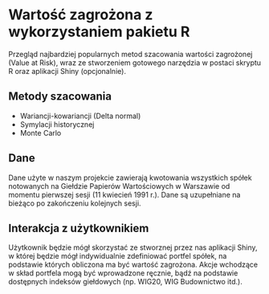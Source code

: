 # Wartość zagrożona z wykorzystaniem pakietu R
Przegląd najbardziej popularnych metod szacowania wartości zagrożonej (Value at Risk), wraz ze 
stworzeniem gotowego narzędzia w postaci skryptu R oraz aplikacji Shiny (opcjonalnie).

## Metody szacowania
* Wariancji-kowariancji (Delta normal)
* Symylacji historycznej
* Monte Carlo

## Dane
Dane użyte w naszym projekcie zawierają kwotowania wszystkich spółek notowanych na Giełdzie Papierów Wartościowych w Warszawie od momentu pierwszej sesji (11 kwiecień 1991 r.). Dane są uzupełniane na bieżąco po zakończeniu kolejnych sesji.

## Interakcja z użytkownikiem
Użytkownik będzie mógł skorzystać ze stworznej przez nas aplikacji Shiny, w której będzie mógł indywidualnie zdefiniować portfel spółek, na podstawie których obliczona ma być wartość zagrożona. Akcje wchodzące w skład portfela mogą być wprowadzone ręcznie, bądź na podstawie dostępnych indeksów giełdowych (np. WIG20, WIG Budownictwo itd.).
